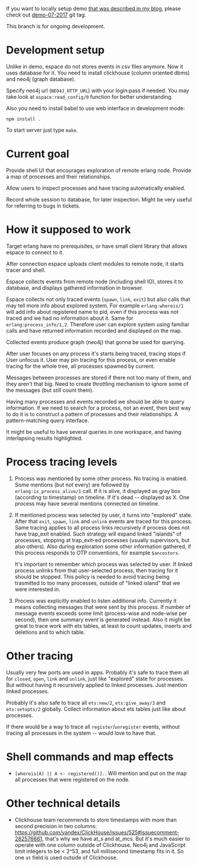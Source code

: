 If you want to locally setup demo [that was described in my blog](http://vladimir-vg.me/erlang-shell-visualization-demo/), please check out [demo-07-2017](https://github.com/vladimir-vg/espace/tree/demo-07-2017) git tag.

This branch is for ongoing development.

# Development setup

Unlike in demo, espace do not stores events in csv files anymore. Now it uses database for it.
You need to install clickhouse (column oriented dbms) and neo4j (graph database).

Specify neo4j url (`NEO4J_HTTP_URL`) with your login:pass if needed.
You may take look at `espace:read_config/0` function for better understanding.

Also you need to install babel to use web interface in development mode:

    npm install .

To start server just type `make`.

# Current goal

Provide shell UI that encourages exploration of remote erlang node. Provide a map of processes and their relationships.

Allow users to inspect processes and have tracing automatically enabled.

Record whole session to database, for later inspection. Might be very useful for referring to bugs in tickets.

# How it supposed to work

Target erlang have no prerequisites, or have small client library that allows espace to connect to it.

After connection espace uploads client modules to remote node, it starts tracer and shell.

Espace collects events from remote node (including shell IO), stores it to database, and displays gathered information in browser.

Espace collects not only traced events (`spawn`, `link`, `exit`) but also calls that may tell more info about explored system. For example `erlang:whereis/1` will add info about registered name to pid, even if this process was not traced and we had no information about it. Same for `erlang:process_info/1,2`. Therefore user can explore system using familiar calls and have returned information recorded and displayed on the map.

Collected events produce graph (neo4j) that gonna be used for querying.

After user focuses on any process it's starts being traced, tracing stops if User unfocus it. User may pin tracing for this process, or even enable tracing for the whole tree, all processes spawned by current.

Messages between processes are stored if there not too many of them, and they aren't that big. Need to create throttling mechanism to ignore some of the messages (but still count them).

Having many processes and events recorded we should be able to query information. If we need to search for a process, not an event, then best way to do it is to construct a pattern of processes and their relationships. A pattern-matching query interface.

It might be useful to have several queries in one workspace, and having interlapsing results highlighted.

# Process tracing levels

 1. Process was mentioned by some other process. No tracing is enabled. Some mentions (but not every) are followed by `erlang:is_process_alive/1` call. If it is alive, it displayed as gray box (according to timestamp) on timeline. If it's dead -- displayed as X. One process may have several mentions connected on timeline.

 1. If mentioned process was selected by user, it turns into "explored" state. After that `exit`, `spawn`, `link` and `unlink` events are traced for this process. Same tracing applies to all process links recursively if process does not have trap_exit enabled. Such strategy will expand linked "islands" of processes, stopping at trap_exit-ed processes (usually supervisors, but also others). Also during exploration some other information gathered, if this process responds to OTP conventions, for example `$ancestors`.
    
    It's important to remember which process was selected by user. If linked process unlinks from that user-selected process, then tracing for it should be stopped. This policy is needed to avoid tracing being trasmitted to too many processes, outside of "linked island" that we were interested in.

1. Process was explicitly enabled to listen additional info. Currently it means collecting messages that were sent by this process. If number of message events exceeds some limit (process-wise and node-wise per second), then one summary event is generated instead. Also it might be great to trace work with ets tables, at least to count updates, inserts and deletions and to which table.

# Other tracing

Usually very few ports are used in apps. Probably it's safe to trace them all for `closed`, `open`, `link` and `unlink`, just like "explored" state for processes. But without having it recursively applied to linked processes. Just mention linked processes.

Probably it's also safe to trace all `ets:new/2`, `ets:give_away/3` and `ets:setopts/2` globally. Collect information about ets tables just like about processes.

If there would be a way to trace all `register`/`unregister` events, without tracing all processes in the system -- would love to have that.

# Shell commands and map effects

 * `[whereis(A) || A <- registered()].`. Will mention and put on the map all processes that were registered on the node.

# Other technical details

 * Clickhouse team recommends to store timestamps with more than second precision in two columns: https://github.com/yandex/ClickHouse/issues/525#issuecomment-282576661, that's why we have at_s and at_mcs. But it's much easier to operate with one column outside of Clickhouse. Neo4j and JavaScript limit integers to be < 2^53, and full millisecond timestamp fits in it. So one `at` field is used outside of Clickhouse.
